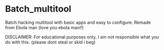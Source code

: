# Batch_multitool
Batch hacking multitool with basic apps and easy to configure.
Remade from Ebola man (love you ebola man!!)

DISCLAIMER: For educational purposes only, I am not responsible what you do with this.
(please dont steal or skid i beg)
